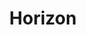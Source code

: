 ---
weight: 1
images:
- /images/photos/20230405 - Sortie Photo - Stéphane G. - 0002.jpg
title: Horizon
tags:
- portrait
- archive
---